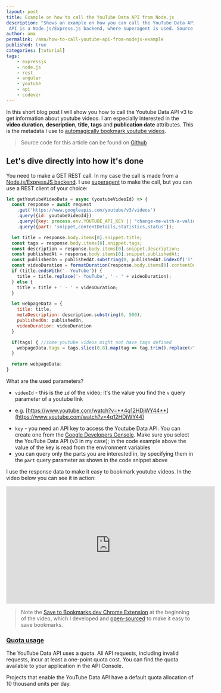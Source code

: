 ```yaml
---
layout: post
title: Example on how to call the YouTube Data API from Node.js
description: "Shows an example on how you can call the YouTube Data API to get video details. The client calling the
 API is a Node.js/Express.js backend, where superagent is used. Source code is available on Github."
author: ama
permalink: /ama/how-to-call-youtube-api-from-nodejs-example
published: true
categories: [tutorial]
tags:
    - expressjs
    - node.js
    - rest
    - angular
    - youtube
    - api
    - codever
---
```


In this short blog post I will show you how to call the Youtube Data API v3 to get information about youtube videos.
 I am especially interested in the **video duration**, **description**, **title**, **tags** and **publication date** attributes.
  This is the metadata I use to [automagically bookmark youtube videos](https://dev.to/ama/automagically-bookmarking-youtube-videos-for-developers-lpn).

> Source code for this article can be found on [Github](https://github.com/codeverland/codever)

<!--more-->

## Let's dive directly into how it's done

You need to make a GET REST call. In my case the call is made from a  [Node.js/ExpressJS backend](https://github.com/codeverland/codever).
 I use [superagent](https://visionmedia.github.io/superagent/) to make the call, but you can use a REST client of your
 choice:

```javascript
let getYoutubeVideoData = async (youtubeVideoId) => {
  const response = await request
    .get('https://www.googleapis.com/youtube/v3/videos')
    .query({id: youtubeVideoId})
    .query({key: process.env.YOUTUBE_API_KEY || "change-me-with-a-valid-youtube-key-if-you-need-me"}) //used only when saving youtube videos
    .query({part: 'snippet,contentDetails,statistics,status'});

  let title = response.body.items[0].snippet.title;
  const tags = response.body.items[0].snippet.tags;
  const description = response.body.items[0].snippet.description;
  const publishedAt = response.body.items[0].snippet.publishedAt;
  const publishedOn = publishedAt.substring(0, publishedAt.indexOf('T'));
  const videoDuration = formatDuration(response.body.items[0].contentDetails.duration);
  if (title.endsWith('- YouTube')) {
    title = title.replace('- YouTube', ' - ' + videoDuration);
  } else {
    title = title + ' - ' + videoDuration;
  }

  let webpageData = {
    title: title,
    metaDescription: description.substring(0, 500),
    publishedOn: publishedOn,
    videoDuration: videoDuration
  }

  if(tags) { //some youtube videos might not have tags defined
    webpageData.tags = tags.slice(0,8).map(tag => tag.trim().replace(/\s+/g, '-'));
  }

  return webpageData;
}
```

What are the used parameters?
* `videoId` - this is the `id` of the video; it's the value you find the `v` query parameter of a youtube link
 - e.g. [https://www.youtube.com/watch?v=**4q12HDjWY44**](https://www.youtube.com/watch?v=4q12HDjWY44)
* `key` - you need an API key to access the Youtube Data API. You can create one from the [Google Developers Console](https://console.developers.google.com/).
Make sure you select the YouTube Data API (v3 in my case); in the code example above the value of the key is read from the environment variables
* you can query only the parts you are interested in, by specifying them in the `part` query parameter as shown in the code snippet above

I use the response data to make it easy to bookmark youtube videos. In the video below you can see it in action:

<iframe width="560" height="315" src="https://www.youtube.com/embed/4q12HDjWY44" frameborder="0" allowfullscreen></iframe>

> Note the [Save to Bookmarks.dev Chrome Extension](https://chrome.google.com/webstore/detail/save-url-to-bookmarksdev/diofdblfhjbpgackifolmboaiccmebjb)
 at the beginning of the video, which I developed and [open-sourced](https://github.com/codeverland/codever-chrome-extension) to make it easy to save bookmarks.

### [Quota usage](https://developers.google.com/youtube/v3/getting-started#quota)
The YouTube Data API uses a quota. All API requests, including invalid requests, incur at least a one-point quota cost.
 You can find the quota available to your application in the API Console.

Projects that enable the YouTube Data API have a default quota allocation of 10 thousand units per day.

